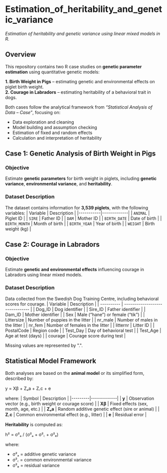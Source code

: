 # Estimation_of_heritability_and_genetic_variance
*Estimation of heritability and genetic variance using linear mixed models in R.*

## Overview
This repository contains two R case studies on **genetic parameter estimation** using quantitative genetic models:

**1. Birth Weight in Pigs** – estimating genetic and environmental effects on piglet birth weight.  
**2. Courage in Labradors** – estimating heritability of a behavioral trait in dogs.  

Both cases follow the analytical framework from *“Statistical Analysis of Data – Case”*, focusing on:
- Data exploration and cleaning  
- Model building and assumption checking  
- Estimation of fixed and random effects  
- Calculation and interpretation of heritability  

## Case 1: Genetic Analysis of Birth Weight in Pigs
### Objective
Estimate **genetic parameters** for birth weight in piglets, including **genetic variance**, **environmental variance**, and **heritability**.

### Dataset Description
The dataset contains information for **3,539 piglets**, with the following variables:
| Variable | Description |
|-----------|-------------|
| `ANIMAL` | Piglet ID |
| `SIRE` | Father ID |
| `DAM` | Mother ID |
| `BIRTH_DATE` | Date of birth |
| `BIRTH_MONTH` | Month of birth |
| `BIRTH_YEAR` | Year of birth |
| `WEIGHT` | Birth weight (kg) |

## Case 2: Courage in Labradors
### Objective
Estimate **genetic and environmental effects** influencing courage in Labradors using linear mixed models.

### Dataset Description
Data collected from the Swedish Dog Training Centre, including behavioral scores for courage.
| Variable   | Description                     |
| ---------- | ------------------------------- |
| Dog_ID     | Dog identifier                  |
| Sire_ID    | Father identifier               |
| Dam_ID     | Mother identifier               |
| Sex        | Male (“hane”) or female (“tik”) |
| Littersize | Number of puppies in the litter |
| nr_male    | Number of males in the litter   |
| nr_fem     | Number of females in the litter |
| litternr   | Litter ID                       |
| PostalCode | Region code                     |
| Test_Day   | Day of behavioral test          |
| Test_Age   | Age at test (days)              |
| courage    | Courage score during test       |

Missing values are represented by ".".

## Statistical Model Framework
Both analyses are based on the **animal model** or its simplified form, described by:

y = Xβ + Zₐa + Z꜀c + e

where:
| Symbol | Description |
|---------|-------------|
| **y** | Observation vector (e.g., birth weight or courage score) |
| **Xβ** | Fixed effects (sex, month, age, etc.) |
| **Zₐa** | Random additive genetic effect (sire or animal) |
| **Z꜀c** | Common environmental effect (e.g., litter) |
| **e** | Residual error |

**Heritability** is computed as:

h² = σ²ₐ / (σ²ₐ + σ²꜀ + σ²ₑ)

where:  
- σ²ₐ = additive genetic variance  
- σ²꜀ = common environmental variance  
- σ²ₑ = residual variance
